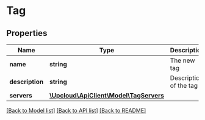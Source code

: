 # Tag

## Properties
Name | Type | Description | Notes
------------ | ------------- | ------------- | -------------
**name** | **string** | The new tag | 
**description** | **string** | Description of the tag | [optional] 
**servers** | [**\Upcloud\ApiClient\Model\TagServers**](TagServers.md) |  | [optional] 

[[Back to Model list]](../README.md#documentation-for-models) [[Back to API list]](../README.md#documentation-for-api-endpoints) [[Back to README]](../README.md)


